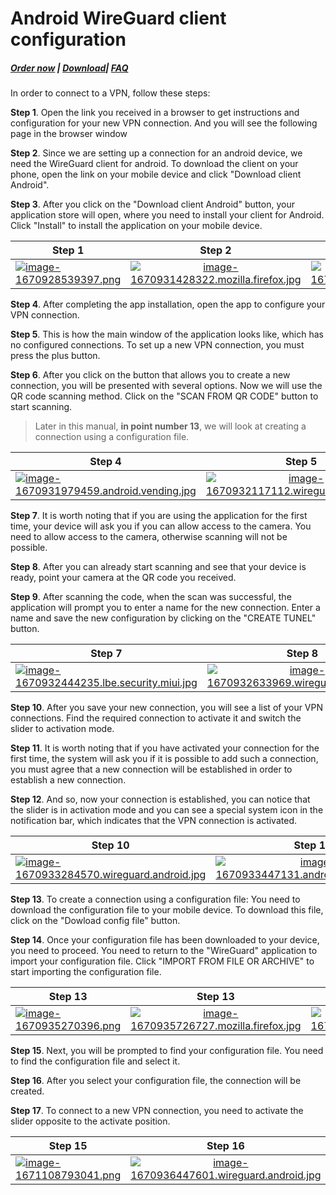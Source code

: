 # Android WireGuard client configuration

##### [Order now](https://panel.puqcloud.com/index.php?rp=/store/puqvpn) | [Download](https://download.puqcloud.com/cp/puqvpncp/)| [FAQ](https://faq.puqcloud.com)

In order to connect to a VPN, follow these steps:

**Step 1**. Open the link you received in a browser to get instructions and configuration for your new VPN connection. And you will see the following page in the browser window  

**Step 2**. Since we are setting up a connection for an android device, we need the WireGuard client for android. To download the client on your phone, open the link on your mobile device and click "Download client Android".

**Step 3**. After you click on the "Download client Android" button, your application store will open, where you need to install your client for Android. Click "Install" to install the application on your mobile device.  

| Step 1        | Step 2        | Step 3        |
| ------------- |:-------------:|:-------------:|
| [![image-1670928539397.png](https://doc.puq.info/uploads/images/gallery/2022-12/scaled-1680-/image-1670928539397.png)](https://doc.puq.info/uploads/images/gallery/2022-12/image-1670928539397.png)| [![image-1670931428322.mozilla.firefox.jpg](https://doc.puq.info/uploads/images/gallery/2022-12/scaled-1680-/image-1670931428322-mozilla-firefox.jpg)](https://doc.puq.info/uploads/images/gallery/2022-12/image-1670931428322-mozilla-firefox.jpg)|[![image-1670931747373.android.vending.jpg](https://doc.puq.info/uploads/images/gallery/2022-12/scaled-1680-/image-1670931747373-android-vending.jpg)](https://doc.puq.info/uploads/images/gallery/2022-12/image-1670931747373-android-vending.jpg)|
    
    
    
**Step 4**. After completing the app installation, open the app to configure your VPN connection.  
      
**Step 5**. This is how the main window of the application looks like, which has no configured connections. To set up a new VPN connection, you must press the plus button.

**Step 6**. After you click on the button that allows you to create a new connection, you will be presented with several options. Now we will use the QR code scanning method. Click on the "SCAN FROM QR CODE" button to start scanning.  
      
>Later in this manual, **in point number 13**, we will look at creating a connection using a configuration file.
    
| Step 4        | Step 5        | Step 6        |
| ------------- |:-------------:|:-------------:|
| [![image-1670931979459.android.vending.jpg](https://doc.puq.info/uploads/images/gallery/2022-12/scaled-1680-/image-1670931979459-android-vending.jpg)](https://doc.puq.info/uploads/images/gallery/2022-12/image-1670931979459-android-vending.jpg)| [![image-1670932117112.wireguard.android.jpg](https://doc.puq.info/uploads/images/gallery/2022-12/scaled-1680-/image-1670932117112-wireguard-android.jpg)](https://doc.puq.info/uploads/images/gallery/2022-12/image-1670932117112-wireguard-android.jpg)|[![image-1670932306868.wireguard.android.jpg](https://doc.puq.info/uploads/images/gallery/2022-12/scaled-1680-/image-1670932306868-wireguard-android.jpg)](https://doc.puq.info/uploads/images/gallery/2022-12/image-1670932306868-wireguard-android.jpg)|
    
    
**Step 7**. It is worth noting that if you are using the application for the first time, your device will ask you if you can allow access to the camera. You need to allow access to the camera, otherwise scanning will not be possible.   
    
**Step 8**. After you can already start scanning and see that your device is ready, point your camera at the QR code you received.  
        
**Step 9**. After scanning the code, when the scan was successful, the application will prompt you to enter a name for the new connection. Enter a name and save the new configuration by clicking on the "CREATE TUNEL" button.  
    
| Step 7        | Step 8        | Step 9        |
| ------------- |:-------------:|:-------------:|
| [![image-1670932444235.lbe.security.miui.jpg](https://doc.puq.info/uploads/images/gallery/2022-12/scaled-1680-/image-1670932444235-lbe-security-miui.jpg)](https://doc.puq.info/uploads/images/gallery/2022-12/image-1670932444235-lbe-security-miui.jpg)| [![image-1670932633969.wireguard.android.jpg](https://doc.puq.info/uploads/images/gallery/2022-12/scaled-1680-/image-1670932633969-wireguard-android.jpg)](https://doc.puq.info/uploads/images/gallery/2022-12/image-1670932633969-wireguard-android.jpg)|[![image-1670932948416.wireguard.android.jpg](https://doc.puq.info/uploads/images/gallery/2022-12/scaled-1680-/image-1670932948416-wireguard-android.jpg)](https://doc.puq.info/uploads/images/gallery/2022-12/image-1670932948416-wireguard-android.jpg)|
    
**Step 10**. After you save your new connection, you will see a list of your VPN connections. Find the required connection to activate it and switch the slider to activation mode.  
        
**Step 11**. It is worth noting that if you have activated your connection for the first time, the system will ask you if it is possible to add such a connection, you must agree that a new connection will be established in order to establish a new connection.  
        
**Step 12**. And so, now your connection is established, you can notice that the slider is in activation mode and you can see a special system icon in the notification bar, which indicates that the VPN connection is activated.  
          
| Step 10       | Step 11       | Step 12       |
| ------------- |:-------------:|:-------------:|
|  [![image-1670933284570.wireguard.android.jpg](https://doc.puq.info/uploads/images/gallery/2022-12/scaled-1680-/image-1670933284570-wireguard-android.jpg)](https://doc.puq.info/uploads/images/gallery/2022-12/image-1670933284570-wireguard-android.jpg)| [![image-1670933447131.android.vpndialogs.jpg](https://doc.puq.info/uploads/images/gallery/2022-12/scaled-1680-/image-1670933447131-android-vpndialogs.jpg)](https://doc.puq.info/uploads/images/gallery/2022-12/image-1670933447131-android-vpndialogs.jpg)| [![image-1670933929090.wireguard.android.jpg](https://doc.puq.info/uploads/images/gallery/2022-12/scaled-1680-/image-1670933929090-wireguard-android.jpg)](https://doc.puq.info/uploads/images/gallery/2022-12/image-1670933929090-wireguard-android.jpg)|
    
**Step 13**. To create a connection using a configuration file: You need to download the configuration file to your mobile device. To download this file, click on the "Dowload config file" button.  
      
**Step 14**. Once your configuration file has been downloaded to your device, you need to proceed. You need to return to the "WireGuard" application to import your configuration file. Click "IMPORT FROM FILE OR ARCHIVE" to start importing the configuration file.
    
| Step 13       | Step 13       | Step 14       |
| ------------- |:-------------:|:-------------:|
|  [![image-1670935270396.png](https://doc.puq.info/uploads/images/gallery/2022-12/scaled-1680-/image-1670935270396.png)](https://doc.puq.info/uploads/images/gallery/2022-12/image-1670935270396.png)|[![image-1670935726727.mozilla.firefox.jpg](https://doc.puq.info/uploads/images/gallery/2022-12/scaled-1680-/image-1670935726727-mozilla-firefox.jpg)](https://doc.puq.info/uploads/images/gallery/2022-12/image-1670935726727-mozilla-firefox.jpg)| [![image-1670936080006.wireguard.android.jpg](https://doc.puq.info/uploads/images/gallery/2022-12/scaled-1680-/image-1670936080006-wireguard-android.jpg)](https://doc.puq.info/uploads/images/gallery/2022-12/image-1670936080006-wireguard-android.jpg)| 
    
    
**Step 15**. Next, you will be prompted to find your configuration file. You need to find the configuration file and select it.
    
**Step 16**. After you select your configuration file, the connection will be created.
    
**Step 17**. To connect to a new VPN connection, you need to activate the slider opposite to the activate position.
      
| Step 15       | Step 16       | Step 17       |
| ------------- |:-------------:|:-------------:|
|  [![image-1671108793041.png](https://doc.puq.info/uploads/images/gallery/2022-12/scaled-1680-/image-1671108793041.png)](https://doc.puq.info/uploads/images/gallery/2022-12/image-1671108793041.png)|[![image-1670936447601.wireguard.android.jpg](https://doc.puq.info/uploads/images/gallery/2022-12/scaled-1680-/image-1670936447601-wireguard-android.jpg)](https://doc.puq.info/uploads/images/gallery/2022-12/image-1670936447601-wireguard-android.jpg)| [![image-1670936682420.png](https://doc.puq.info/uploads/images/gallery/2022-12/scaled-1680-/image-1670936682420.png)](https://doc.puq.info/uploads/images/gallery/2022-12/image-1670936682420.png)| 
